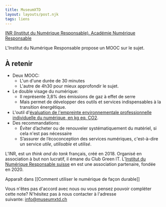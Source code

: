 ```yaml
---
title: MuseumXTD
layout: layouts/post.njk
tags: liens
---
```

[INR (Institut du Numérique Responsable). Académie Numérique Responsable](https://www.academie-nr.org/)

L'Institut du Numérique Responsable propose un MOOC sur le sujet. 

## À retenir
- Deux MOOC:
	- L'un d'une durée de 30 minutes
	- L'autre de 4h30 pour mieux approfondir le sujet. 
- Le double visage du numérique:
	- Il représente 3,8% des émissions de gaz à effet de serre
	- Mais permet de développer des outils et services indispensables à la transition énergétique.
- L'outil d'[évaluation de l'empreinte environnementale professionnelle individuelle du numérique, en kg eq. CO2](https://myimpact.isit-europe.org/fr/).
- Des recommandations: 
	- Éviter d’acheter ou de renouveler systématiquement du matériel, si cela n'est pas nécessaire
	- S’assurer de l’écoconception des services numériques, c'est-à-dire un service *utile*, *utilisable* et *utilisé*.  

L’INR, est un *think and do tank* français, créé en 2018. Organisé en association à but non lucratif, il émane du Club Green IT. L’[Institut du Numérique Responsable suisse](https://institutnr-ch.org/) en est une association partenaire, fondée en 2020.  


Apparaît dans [[Comment utiliser le numérique de façon durable]]

Vous n'êtes pas d'accord avec nous ou vous pensez pouvoir compléter cette note? N'hésitez pas à nous contacter à l'adresse suivante: [info@museumxtd.ch](mailto:info@museumxtd.ch)